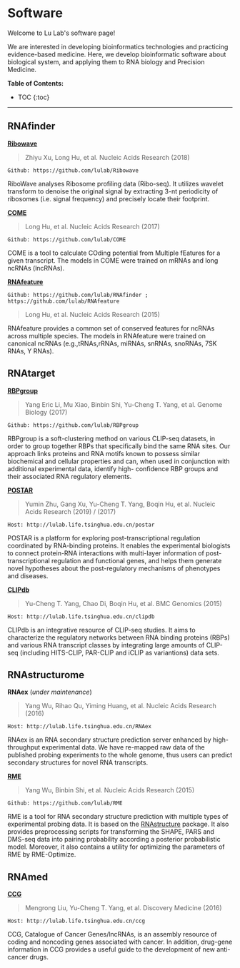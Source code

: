 # Software

Welcome to Lu Lab's software page!

We are interested in developing bioinformatics technologies and practicing evidence-based medicine.
Here, we develop bioinformatic software about biological system, and applying them to RNA biology and Precision Medicine.

**Table of Contents:**

* TOC
{:toc}
---


## RNAfinder

[**Ribowave**](https://lulab.github.io/Ribowave)

> Zhiyu Xu, Long Hu, et al. Nucleic Acids Research (2018)

`Github: https://github.com/lulab/Ribowave`


RiboWave analyses Ribosome profiling data (Ribo-seq). It utilizes wavelet transform to denoise the original signal by extracting 3-nt periodicity of ribosomes (i.e. signal frequency) and precisely locate their footprint.

[**COME**](https://github.com/lulab/COME)

> Long Hu, et al. Nucleic Acids Research (2017)

`Github: https://github.com/lulab/COME`

COME is a tool to calculate COding potential from Multiple fEatures for a given transcript. The models in COME were trained on mRNAs and long ncRNAs (lncRNAs).

[**RNAfeature**](http://Rnafeature.ncrnalab.org)

`Github: https://github.com/lulab/RNAfinder ; https://github.com/lulab/RNAfeature`

> Long Hu, et al. Nucleic Acids Research (2015)

RNAfeature provides a common set of conserved features for ncRNAs across multiple species. The models in RNAfeature were trained on canonical ncRNAs (e.g.,tRNAs,rRNAs, miRNAs, snRNAs, snoRNAs, 7SK RNAs, Y RNAs).

## RNAtarget

[**RBPgroup**](http://RNAtarget.ncrnalab.org/RBPgroup)

> Yang Eric Li, Mu Xiao, Binbin Shi, Yu-Cheng T. Yang, et al. Genome Biology (2017)

`Github: https://github.com/lulab/RBPgroup`

RBPgroup is a soft-clustering method on various CLIP-seq datasets, in order to group together RBPs that specifically bind the same RNA sites. Our approach links proteins and RNA motifs known to possess similar biochemical and cellular properties and can, when used in conjunction with additional experimental data, identify high- confidence RBP groups and their associated RNA regulatory elements.

[**POSTAR**](http://lulab.life.tsinghua.edu.cn/postar)

>  Yumin Zhu, Gang Xu, Yu-Cheng T. Yang, Boqin Hu, et al. Nucleic Acids Research (2019) / (2017)

`Host: http://lulab.life.tsinghua.edu.cn/postar`

POSTAR is a platform for exploring post-transcriptional regulation coordinated by RNA-binding proteins. It enables the experimental biologists to connect protein-RNA interactions with multi-layer information of post-transcriptional regulation and functional genes, and helps them generate novel hypotheses about the post-regulatory mechanisms of phenotypes and diseases.

[**CLIPdb**](http://clipdb.ncrnalab.org)

>  Yu-Cheng T. Yang, Chao Di, Boqin Hu, et al. BMC Genomics (2015)

`Host: http://lulab.life.tsinghua.edu.cn/clipdb`

CLIPdb is an integrative resource of CLIP-seq studies. It aims to characterize the regulatory networks between RNA binding proteins (RBPs) and various RNA transcript classes by integrating large amounts of CLIP-seq (including HITS-CLIP, PAR-CLIP and iCLIP as variantions) data sets.

## RNAstructurome

**RNAex** (*under maintenance*)

>  Yang Wu, Rihao Qu, Yiming Huang, et al. Nucleic Acids Research (2016)

`Host: http://lulab.life.tsinghua.edu.cn/RNAex`

RNAex is an RNA secondary structure prediction server enhanced by high-throughput experimental data. We have re-mapped raw data of the published probing experiments to the whole genome, thus users can predict secondary structures for novel RNA transcripts.

[**RME**](https://github.com/lulab/RME)

>  Yang Wu, Binbin Shi, et al. Nucleic Acids Research (2015)

`Github: https://github.com/lulab/RME`

RME is a tool for RNA secondary structure prediction with multiple types of experimental probing data. It is based on the [RNAstructure](http://rna.urmc.rochester.edu/RNAstructure.html) package. It also provides preprocessing scripts for transforming the SHAPE, PARS and DMS-seq data into pairing probability according a posterior probabilistic model. Moreover, it also contains a utility for optimizing the parameters of RME by RME-Optimize.

## RNAmed

[**CCG**](http://lulab.life.tsinghua.edu.cn/ccg)

> Mengrong Liu, Yu-Cheng T. Yang, et al. Discovery Medicine (2016)

`Host: http://lulab.life.tsinghua.edu.cn/ccg`

CCG, Catalogue of Cancer Genes/lncRNAs, is an assembly resource of coding and noncoding genes associated with cancer. In addition, drug-gene information in CCG provides a useful guide to the development of new anti-cancer drugs.
